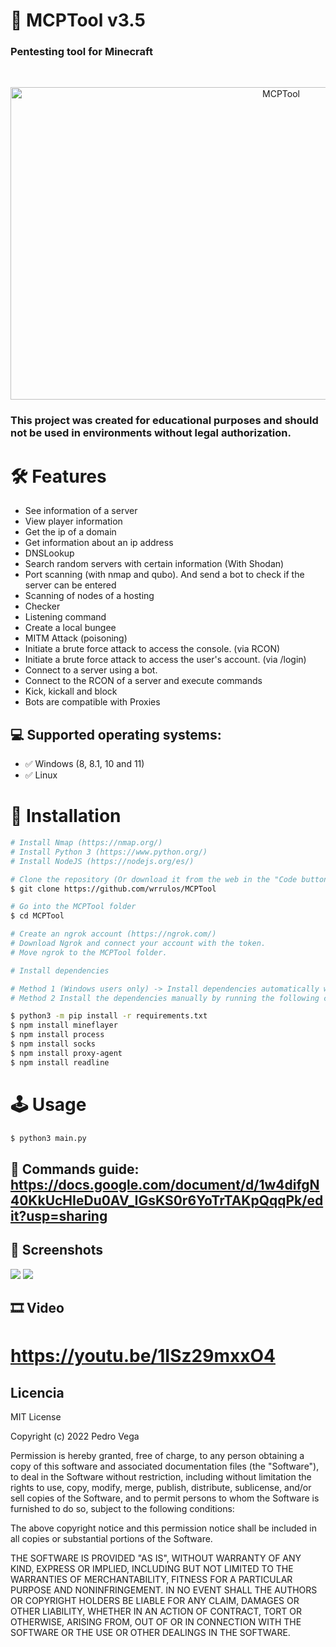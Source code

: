 # 🧨  MCPTool v3.5

<h3> Pentesting tool for Minecraft </h3>
<br />
<p align="center">
<img src="https://i.imgur.com/GqkwN7v.png" title="MCPTool" width="850" height="500">
</p>

### This project was created for educational purposes and should not be used in environments without legal authorization.

# 🛠 Features

* See information of a server
* View player information
* Get the ip of a domain
* Get information about an ip address
* DNSLookup
* Search random servers with certain information (With Shodan)
* Port scanning (with nmap and qubo). And send a bot to check if the server can be entered
* Scanning of nodes of a hosting
* Checker
* Listening command
* Create a local bungee
* MITM Attack (poisoning)
* Initiate a brute force attack to access the console. (via RCON)
* Initiate a brute force attack to access the user's account. (via /login)
* Connect to a server using a bot.
* Connect to the RCON of a server and execute commands
* Kick, kickall and block
* Bots are compatible with Proxies

## 💻 Supported operating systems:

* ✅ Windows (8, 8.1, 10 and 11)
* ✅ Linux

# 🔧 Installation 

```bash
# Install Nmap (https://nmap.org/)
# Install Python 3 (https://www.python.org/)
# Install NodeJS (https://nodejs.org/es/)

# Clone the repository (Or download it from the web in the "Code button and download zip")
$ git clone https://github.com/wrrulos/MCPTool

# Go into the MCPTool folder
$ cd MCPTool

# Create an ngrok account (https://ngrok.com/)
# Download Ngrok and connect your account with the token.
# Move ngrok to the MCPTool folder.

# Install dependencies 

# Method 1 (Windows users only) -> Install dependencies automatically with the installer. (Run Installer.bat)
# Method 2 Install the dependencies manually by running the following commands.

$ python3 -m pip install -r requirements.txt
$ npm install mineflayer 
$ npm install process 
$ npm install socks
$ npm install proxy-agent 
$ npm install readline

```

# 🕹 Usage

```bash
$ python3 main.py
```

## 📝 Commands guide: https://docs.google.com/document/d/1w4difgN40KkUcHIeDu0AV_IGsKS0r6YoTrTAKpQqqPk/edit?usp=sharing

## 📸 Screenshots

<img src="https://imgur.com/SzciCYF.png">
<img src="https://imgur.com/X2puYi9.png">

## 🎞 Video 
# https://youtu.be/1ISz29mxxO4

## Licencia 

MIT License

Copyright (c) 2022 Pedro Vega

Permission is hereby granted, free of charge, to any person obtaining a copy
of this software and associated documentation files (the "Software"), to deal
in the Software without restriction, including without limitation the rights
to use, copy, modify, merge, publish, distribute, sublicense, and/or sell
copies of the Software, and to permit persons to whom the Software is
furnished to do so, subject to the following conditions:

The above copyright notice and this permission notice shall be included in all
copies or substantial portions of the Software.

THE SOFTWARE IS PROVIDED "AS IS", WITHOUT WARRANTY OF ANY KIND, EXPRESS OR
IMPLIED, INCLUDING BUT NOT LIMITED TO THE WARRANTIES OF MERCHANTABILITY,
FITNESS FOR A PARTICULAR PURPOSE AND NONINFRINGEMENT. IN NO EVENT SHALL THE
AUTHORS OR COPYRIGHT HOLDERS BE LIABLE FOR ANY CLAIM, DAMAGES OR OTHER
LIABILITY, WHETHER IN AN ACTION OF CONTRACT, TORT OR OTHERWISE, ARISING FROM,
OUT OF OR IN CONNECTION WITH THE SOFTWARE OR THE USE OR OTHER DEALINGS IN THE
SOFTWARE.

 
